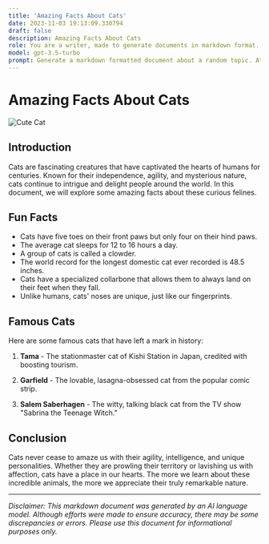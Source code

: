 ```yaml
---
title: 'Amazing Facts About Cats'
date: 2023-11-03 19:13:09.330794
draft: false
description: Amazing Facts About Cats
role: You are a writer, made to generate documents in markdown format. It is very important that all of the documents you generate are in valid markdown format.
model: gpt-3.5-turbo
prompt: Generate a markdown formatted document about a random topic. At the bottom, include a disclaimer explaining that the document was generated by you. The first line of the document should be the title. Make sure that the entire document is in proper markdown format, using a mix of various tags to make the document visually appealing.
---
```


# Amazing Facts About Cats

![Cute Cat](https://example.com/cat-image.jpg)

## Introduction

Cats are fascinating creatures that have captivated the hearts of humans for centuries. Known for their independence, agility, and mysterious nature, cats continue to intrigue and delight people around the world. In this document, we will explore some amazing facts about these curious felines.

## Fun Facts

- Cats have five toes on their front paws but only four on their hind paws.
- The average cat sleeps for 12 to 16 hours a day.
- A group of cats is called a clowder.
- The world record for the longest domestic cat ever recorded is 48.5 inches.
- Cats have a specialized collarbone that allows them to always land on their feet when they fall.
- Unlike humans, cats' noses are unique, just like our fingerprints.

## Famous Cats

Here are some famous cats that have left a mark in history:

1. **Tama** - The stationmaster cat of Kishi Station in Japan, credited with boosting tourism.

2. **Garfield** - The lovable, lasagna-obsessed cat from the popular comic strip.

3. **Salem Saberhagen** - The witty, talking black cat from the TV show "Sabrina the Teenage Witch."

## Conclusion

Cats never cease to amaze us with their agility, intelligence, and unique personalities. Whether they are prowling their territory or lavishing us with affection, cats have a place in our hearts. The more we learn about these incredible animals, the more we appreciate their truly remarkable nature.

---

*Disclaimer: This markdown document was generated by an AI language model. Although efforts were made to ensure accuracy, there may be some discrepancies or errors. Please use this document for informational purposes only.*